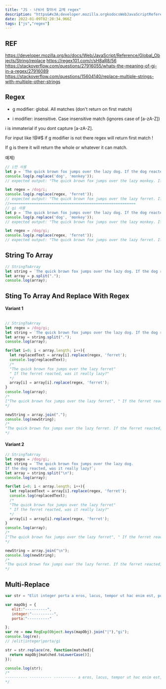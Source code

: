 ```yaml
---
title: "JS - 나눠서 찾아서 교체 regex"
description: "https&#x3A;developer.mozilla.orgkodocsWebJavaScriptReferenceGlobal_ObjectsStringreplacehttps&#x3A;regex101.comrsH8aR856https&#x3A;sta"
date: 2022-01-09T02:20:34.966Z
tags: ["js","regex"]
---
```

## REF
https://developer.mozilla.org/ko/docs/Web/JavaScript/Reference/Global_Objects/String/replace
https://regex101.com/r/sH8aR8/56
https://stackoverflow.com/questions/27916055/whats-the-meaning-of-gi-in-a-regex/27916089
https://stackoverflow.com/questions/15604140/replace-multiple-strings-with-multiple-other-strings

## Regex
- g modifier: global. All matches (don't return on first match)

- i modifier: insensitive. Case insensitive match (ignores case of [a-zA-Z])

i is immaterial if you dont capture [a-zA-Z].

For input like !@#$ if g modifier is not there regex will return first match !

If g is there it will return the whole or whatever it can match.

예제)
```js
// i만 사용
let p = `The quick brown fox jumps over the lazy dog. If the dog reacted, was it really lazy?`;
console.log(p.replace('dog', 'monkey'));
// expected output: "The quick brown fox jumps over the lazy monkey. If the dog reacted, was it really lazy?"

let regex = /dog/i;
console.log(p.replace(regex, 'ferret'));
// expected output: "The quick brown fox jumps over the lazy ferret. If the dog reacted, was it really lazy?"
//=========================================================
// gi 사용
let p = `The quick brown fox jumps over the lazy dog. If the dog reacted, was it really lazy?`;
console.log(p.replace('dog', 'monkey'));
// expected output: "The quick brown fox jumps over the lazy monkey. If the dog reacted, was it really lazy?"

let regex = /dog/gi;
console.log(p.replace(regex, 'ferret'));
// expected output: "The quick brown fox jumps over the lazy ferret. If the ferret reacted, was it really lazy?"
```

## String To Array
``` js
// StringToArray
let string = `The quick brown fox jumps over the lazy dog. If the dog reacted, was it really lazy?`;
let array = p.split(".");
console.log(array);
```

## Sting To Array And Replace With Regex
#### Variant 1
``` js

// StringToArray
let regex = /dog/gi;
let string = `The quick brown fox jumps over the lazy dog. If the dog reacted, was it really lazy?`;
let array = string.split(".");
console.log(array);

for(let i=0; i < array.length; i++){
  let replacedText = array[i].replace(regex, 'ferret');
  console.log(replacedText);
  /*
  "The quick brown fox jumps over the lazy ferret"
  " If the ferret reacted, was it really lazy?"
  */
  array[i] = array[i].replace(regex, 'ferret');
}
console.log(array);
/*
["The quick brown fox jumps over the lazy ferret", " If the ferret reacted, was it really lazy?"]
*/

newString = array.join(".");
console.log(newString);
/*
"The quick brown fox jumps over the lazy ferret. If the ferret reacted, was it really lazy?"
*/
```

#### Variant 2
``` js
// StringToArray
let regex = /dog/gi;
let string = `The quick brown fox jumps over the lazy dog. 
If the dog reacted, was it really lazy?`;
let array = string.split("\n");
console.log(array);

for(let i=0; i < array.length; i++){
  let replacedText = array[i].replace(regex, 'ferret');
  console.log(replacedText);
  /*
  "The quick brown fox jumps over the lazy ferret"
  " If the ferret reacted, was it really lazy?"
  */
  array[i] = array[i].replace(regex, 'ferret');
}
console.log(array);
/*
["The quick brown fox jumps over the lazy ferret", " If the ferret reacted, was it really lazy?"]
*/

newString = array.join("\n");
console.log(newString);
/*
"The quick brown fox jumps over the lazy ferret. If the ferret reacted, was it really lazy?"
*/
```

## Multi-Replace
```js
var str = "Elit integer porta a eros, lacus, tempor ut hac enim est, pulvinar urna lorem elit! Penatibus quis placerat! Porta dolor nec, sed? Nisi tincidunt pulvinar rhoncus rhoncus? Nascetur! Scelerisque, nascetur auctor cum pellentesque, ac sit dictumst! Sagittis dignissim amet. Diam";

var mapObj = {
   elit:"----------",
   integer:"----------",
   porta:"----------"

};
var re = new RegExp(Object.keys(mapObj).join("|"),"gi");
console.log(re);
// /elit|integer|porta/gi

str = str.replace(re, function(matched){
  return mapObj[matched.toLowerCase()];
});

console.log(str);
/*
---------- ---------- ---------- a eros, lacus, tempor ut hac enim est, pulvinar urna lorem ----------! Penatibus quis placerat! ---------- dolor nec, sed? Nisi tincidunt pulvinar rhoncus rhoncus? Nascetur! Scelerisque, nascetur auctor cum pellentesque, ac sit dictumst! Sagittis dignissim amet. Diam
*/
```




